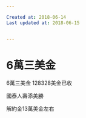 ```yaml
---

Created at: 2018-06-14
Last updated at: 2018-06-15


---
```


# 6萬三美金


6萬三美金
128328美金已收

國泰人壽添美勝

解約金13萬美金左右

